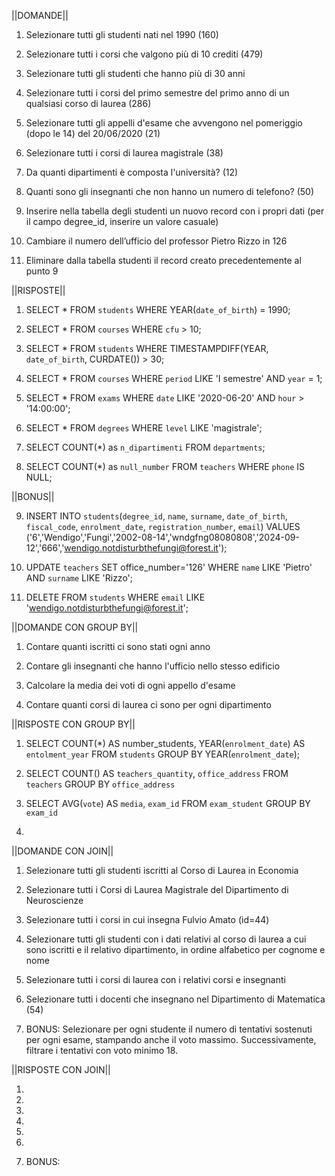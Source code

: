 ||DOMANDE||

1. Selezionare tutti gli studenti nati nel 1990 (160)

2. Selezionare tutti i corsi che valgono più di 10 crediti (479)

3. Selezionare tutti gli studenti che hanno più di 30 anni

4. Selezionare tutti i corsi del primo semestre del primo anno di un qualsiasi corso di
laurea (286)

5. Selezionare tutti gli appelli d'esame che avvengono nel pomeriggio (dopo le 14) del
20/06/2020 (21)

6. Selezionare tutti i corsi di laurea magistrale (38)

7. Da quanti dipartimenti è composta l'università? (12)

8. Quanti sono gli insegnanti che non hanno un numero di telefono? (50)

9. Inserire nella tabella degli studenti un nuovo record con i propri dati (per il campo
degree_id, inserire un valore casuale)

10. Cambiare il numero dell’ufficio del professor Pietro Rizzo in 126

11. Eliminare dalla tabella studenti il record creato precedentemente al punto 9

||RISPOSTE||

1. SELECT * FROM `students` WHERE YEAR(`date_of_birth`) = 1990; 

2. SELECT * FROM `courses` WHERE `cfu` > 10; 

3. SELECT * FROM `students` WHERE TIMESTAMPDIFF(YEAR, `date_of_birth`, CURDATE()) > 30;

4. SELECT * FROM `courses` WHERE `period` LIKE 'I semestre' AND `year` = 1;

5. SELECT * FROM `exams` WHERE `date` LIKE '2020-06-20' AND `hour` > '14:00:00';

6. SELECT * FROM `degrees` WHERE `level` LIKE 'magistrale'; 

7. SELECT COUNT(*) as `n_dipartimenti` FROM `departments`; 

8. SELECT COUNT(*) as `null_number` FROM `teachers` WHERE `phone` IS NULL; 

||BONUS||

9. INSERT INTO `students`(`degree_id`, `name`, `surname`, `date_of_birth`, `fiscal_code`, `enrolment_date`, `registration_number`, `email`) VALUES ('6','Wendigo','Fungi','2002-08-14','wndgfng08080808','2024-09-12','666','wendigo.notdisturbthefungi@forest.it'); 

10. UPDATE `teachers` SET office_number='126' WHERE `name` LIKE 'Pietro' AND `surname` LIKE 'Rizzo'; 

11. DELETE FROM `students` WHERE `email` LIKE 'wendigo.notdisturbthefungi@forest.it'; 


||DOMANDE CON GROUP BY||

1. Contare quanti iscritti ci sono stati ogni anno

2. Contare gli insegnanti che hanno l'ufficio nello stesso edificio

3. Calcolare la media dei voti di ogni appello d'esame

4. Contare quanti corsi di laurea ci sono per ogni dipartimento

||RISPOSTE CON GROUP BY||

1.  SELECT COUNT(*) AS number_students, YEAR(`enrolment_date`) AS `entolment_year`
    FROM `students`
    GROUP BY YEAR(`enrolment_date`);

2.  SELECT COUNT() AS `teachers_quantity`, `office_address`
    FROM `teachers`
    GROUP BY `office_address`

3.  SELECT AVG(`vote`) AS `media`, `exam_id`
    FROM `exam_student`
    GROUP BY `exam_id`

4.

||DOMANDE CON JOIN||

1. Selezionare tutti gli studenti iscritti al Corso di Laurea in Economia

2. Selezionare tutti i Corsi di Laurea Magistrale del Dipartimento di
Neuroscienze

3. Selezionare tutti i corsi in cui insegna Fulvio Amato (id=44)

4. Selezionare tutti gli studenti con i dati relativi al corso di laurea a cui
sono iscritti e il relativo dipartimento, in ordine alfabetico per cognome e
nome

5. Selezionare tutti i corsi di laurea con i relativi corsi e insegnanti

6. Selezionare tutti i docenti che insegnano nel Dipartimento di
Matematica (54)

7. BONUS: Selezionare per ogni studente il numero di tentativi sostenuti
per ogni esame, stampando anche il voto massimo. Successivamente,
filtrare i tentativi con voto minimo 18.

||RISPOSTE CON JOIN||

1.

2.

3.

4.

5.

6.

7. BONUS: